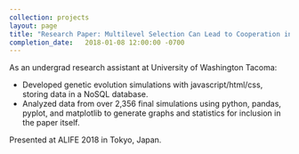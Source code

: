 ```yaml
---
collection: projects
layout: page
title: "Research Paper: Multilevel Selection Can Lead to Cooperation in a Public Goods Game"
completion_date:   2018-01-08 12:00:00 -0700
---
```

As an undergrad research assistant at University of Washington Tacoma:
- Developed genetic evolution simulations with javascript/html/css, storing data in a NoSQL database.
- Analyzed data from over 2,356 final simulations using python, pandas, pyplot, and matplotlib to generate graphs and statistics for inclusion in the paper itself.


Presented at ALIFE 2018 in Tokyo, Japan.
